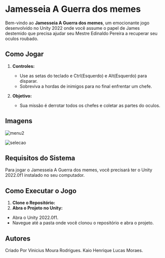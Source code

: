 # Jamesseia A Guerra dos memes

Bem-vindo ao **Jamesseia A Guerra dos memes**, um emocionante jogo desenvolvido no Unity 2022 onde você assume o papel de James destemido que precisa ajudar seu Mestre Edinaldo Pereira a recuperar seu oculos roubado.

## Como Jogar

1. **Controles:**
   - Use as setas do teclado e Ctrl(Esquerdo) e Alt(Esquerdo) para disparar.
   - Sobreviva a hordas de inimigos para no final enfrentar um chefe.

2. **Objetivo:**
   - Sua missão é derrotar todos os chefes e coletar as partes do oculos.
## Imagens
![menu2](https://github.com/VinRodrigues/JamesseiaGame/assets/99925877/6c358108-2aa9-4464-8f72-f9f9b286f982)

![selecao](https://github.com/VinRodrigues/JamesseiaGame/assets/99925877/6bfcd8d3-53fd-441e-9fd0-d51752785839)

## Requisitos do Sistema

Para jogar o Jamesseia A Guerra dos memes, você precisará ter o Unity 2022.0f1 instalado no seu computador.

## Como Executar o Jogo

1. **Clone o Repositório:**
2. **Abra o Projeto no Unity:**
- Abra o Unity 2022.0f1.
- Navegue até a pasta onde você clonou o repositório e abra o projeto.

## Autores

Criado Por 
Vinicius Moura Rodrigues.
Kaio Henrique
Lucas Moraes.
